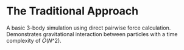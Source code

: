 # The Traditional Approach
A basic 3-body simulation using direct pairwise force calculation. Demonstrates gravitational interaction between particles with a time complexity of 𝑂(𝑁^2).
